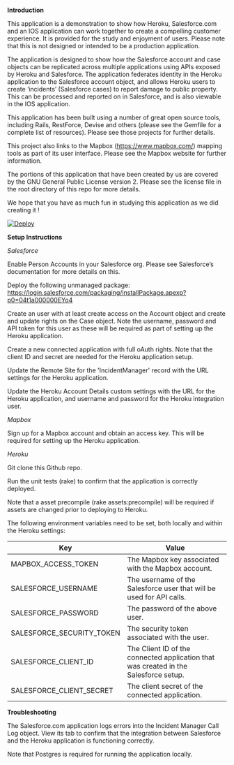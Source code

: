 <B>Introduction</B>

This application is a demonstration to show how Heroku, Salesforce.com and an IOS application can work together to create a compelling customer experience.  It is provided for the study and enjoyment of users. Please note that this is not designed or intended to be a production application.

The application is designed to show how the Salesforce account and case objects can be replicated across multiple applications using APIs exposed by Heroku and Salesforce. The application federates identity in the Heroku application to the Salesforce account object, and allows Heroku users to create ‘incidents’ (Salesforce cases) to report damage to public property. This can be processed and reported on in Salesforce, and is also viewable in the IOS application.

This application has been built using a number of great open source tools, including Rails, RestForce, Devise and others (please see the Gemfile for a complete list of resources). Please see those projects for further details.

This project also links to the Mapbox (https://www.mapbox.com/) mapping tools as part of its user interface.  Please see the Mapbox website for further information.

The portions of this application that have been created by us are covered by the GNU General Public License version 2. Please see the license file in the root directory of this repo for more details.

We hope that you have as much fun in studying this application as we did creating it !

[![Deploy](https://www.herokucdn.com/deploy/button.png)](https://heroku.com/deploy)

<B>Setup Instructions</B>

<i>Salesforce</i>

Enable Person Accounts in your Salesforce org. Please see Salesforce’s documentation for more details on this.

Deploy the following unmanaged package: https://login.salesforce.com/packaging/installPackage.apexp?p0=04t1a000000EYo4

Create an user with at least create access on the Account object and create and update rights on the Case object.  Note the username, password and API token for this user as these will be required as part of setting up the Heroku application.

Create a new connected application with full oAuth rights. Note that the client ID and secret are needed for the Heroku application setup.

Update the Remote Site for the 'IncidentManager' record with the URL settings for the Heroku application.

Update the Heroku Account Details custom settings with the URL for the Heroku application, and username and password for the Heroku integration user.

<i>Mapbox</i>

Sign up for a Mapbox account and obtain an access key. This will be required for setting up the Heroku application.

<i>Heroku</i>

Git clone this Github repo.

Run the unit tests (rake) to confirm that the application is correctly deployed. 

Note that a asset precompile (rake assets:precompile) will be required if assets are changed prior to deploying to Heroku.

The following environment variables need to be set, both locally and within the Heroku settings:

|Key|Value|
|---|------|
|MAPBOX_ACCESS_TOKEN|	The Mapbox key associated with the Mapbox account.|
|SALESFORCE_USERNAME|	The username of the Salesforce user that will be used for API calls.|
|SALESFORCE_PASSWORD|	The password of the above user.|
|SALESFORCE_SECURITY_TOKEN|	The security token associated with the user.|
|SALESFORCE_CLIENT_ID|	The Client ID of the connected application that was created in the Salesforce setup.|
|SALESFORCE_CLIENT_SECRET|	The client secret of the connected application.|

<B>Troubleshooting</B>

The Salesforce.com application logs errors into the Incident Manager Call Log object. View its tab to confirm that the integration between Salesforce and the Heroku application is functioning correctly. 

Note that Postgres is required for running the application locally. 
